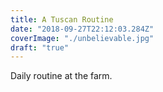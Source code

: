 ```yaml
---
title: A Tuscan Routine
date: "2018-09-27T22:12:03.284Z"
coverImage: "./unbelievable.jpg"
draft: "true"
---
```


Daily routine at the farm.